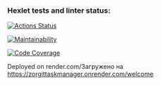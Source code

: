 ### Hexlet tests and linter status:
[![Actions Status](https://github.com/ZorgIT/java-project-99/actions/workflows/hexlet-check.yml/badge.svg)](https://github.com/ZorgIT/java-project-99/actions)

[![Maintainability](https://qlty.sh/gh/ZorgIT/projects/java-project-99/maintainability.svg)](https://qlty.sh/gh/ZorgIT/projects/java-project-99)

[![Code Coverage](https://qlty.sh/gh/ZorgIT/projects/java-project-99/coverage.svg)](https://qlty.sh/gh/ZorgIT/projects/java-project-99)

Deployed on render.com/Загружено на 
https://zorgittaskmanager.onrender.com/welcome


